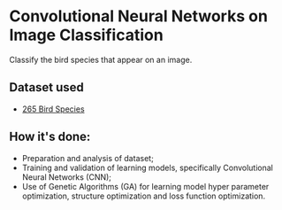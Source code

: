 # Convolutional Neural Networks on Image Classification

Classify the bird species that appear on an image.

## Dataset used

- [265 Bird Species](https://www.kaggle.com/gpiosenka/100-bird-species)

## How it's done:

- Preparation and analysis of dataset;
- Training and validation of learning models, specifically Convolutional Neural Networks (CNN);
- Use of Genetic Algorithms (GA) for learning model hyper parameter optimization, structure optimization and loss function optimization.

